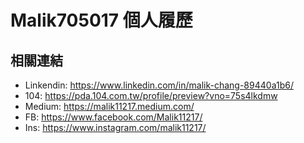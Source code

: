 # Malik705017 個人履歷

## 相關連結
- Linkendin: https://www.linkedin.com/in/malik-chang-89440a1b6/
- 104: https://pda.104.com.tw/profile/preview?vno=75s4lkdmw
- Medium: https://malik11217.medium.com/
- FB: https://www.facebook.com/Malik11217/
- Ins: https://www.instagram.com/malik11217/

